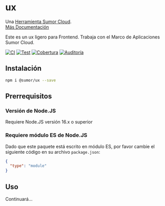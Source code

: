 # ux

Una [Herramienta Sumor Cloud](https://sumor.cloud).  
[Más Documentación](https://sumor.cloud/ux)

Este es un ux ligero para Frontend. Trabaja con el Marco de Aplicaciones Sumor Cloud.


[![CI](https://github.com/sumor-cloud/ux/actions/workflows/ci.yml/badge.svg)](https://github.com/sumor-cloud/ux/actions/workflows/ci.yml)
[![Test](https://github.com/sumor-cloud/ux/actions/workflows/ut.yml/badge.svg)](https://github.com/sumor-cloud/ux/actions/workflows/ut.yml)
[![Cobertura](https://github.com/sumor-cloud/ux/actions/workflows/coverage.yml/badge.svg)](https://github.com/sumor-cloud/ux/actions/workflows/coverage.yml)
[![Auditoría](https://github.com/sumor-cloud/ux/actions/workflows/audit.yml/badge.svg)](https://github.com/sumor-cloud/ux/actions/workflows/audit.yml)

## Instalación

```bash
npm i @sumor/ux --save
```

## Prerrequisitos

### Versión de Node.JS

Requiere Node.JS versión 16.x o superior

### Requiere módulo ES de Node.JS

Dado que este paquete está escrito en módulo ES,
por favor cambie el siguiente código en su archivo `package.json`:

```json
{
  "type": "module"
}
```

## Uso

Continuará...